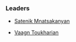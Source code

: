 ### Leaders

* [Satenik Mnatsakanyan](mailto:satenik.mnatsakanyan@owasp.org)

* [Vaagn Toukharian](mailto:vaagn.toukharian@owasp.org)
